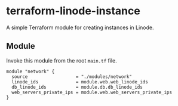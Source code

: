 # terraform-linode-instance

A simple Terraform module for creating instances in Linode.

## Module

Invoke this module from the root `main.tf` file.

```hcl
module "network" {
  source                  = "./modules/network"
  linode_ids              = module.web.web_linode_ids
  db_linode_ids           = module.db.db_linode_ids
  web_servers_private_ips = module.web.web_servers_private_ips
}
```
